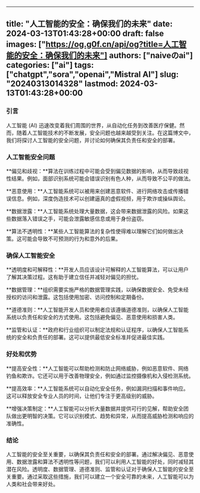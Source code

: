 
---
title: "人工智能的安全：确保我们的未来"
date: 2024-03-13T01:43:28+00:00
draft: false
images: ["https://og.g0f.cn/api/og?title=人工智能的安全：确保我们的未来"]
authors: ["naiveのai"]
categories: ["ai"]
tags: ["chatgpt","sora","openai","Mistral AI"]
slug: "20240313014328"
lastmod: 2024-03-13T01:43:28+00:00
---
### 引言

人工智能 (AI) 迅速改变着我们周围的世界，从自动化任务到改善医疗保健。然而，随着人工智能技术的不断发展，安全问题也越来越受到关注。在这篇博文中，我们将探讨人工智能的安全问题，并讨论如何确保其负责任和安全的部署。

### 人工智能安全问题

**偏见和歧视：**算法在训练过程中可能会受到偏见数据的影响，从而导致歧视性结果。例如，面部识别系统可能会错误识别有色人种，从而导致不公平的做法。

**恶意使用：**人工智能系统可以被用来创建恶意软件、进行网络攻击或传播错误信息。例如，深度伪造技术可以创建逼真的虚假视频，用于欺诈或操纵舆论。

**数据泄露：**人工智能系统处理大量数据，这会带来数据泄露的风险。如果这些数据落入错误之手，可能会泄露敏感信息或用于身份盗窃。

**算法不透明性：**某些人工智能算法的复杂性使得难以理解它们如何做出决策。这可能会导致不可预测的行为和意外的后果。

### 确保人工智能安全

**透明度和可解释性：**开发人员应该设计可解释的人工智能算法，可以让用户了解其决策过程。这有助于建立信任并减轻对偏见的担忧。

**数据管理：**组织需要实施严格的数据管理实践，以确保数据安全、免受未经授权的访问和泄露。这包括使用加密、访问控制和定期备份。

**道德准则：**人工智能开发人员和使用者应该遵循道德准则，以确保人工智能系统以负责任和安全的方式使用。这包括避免偏见、恶意使用和损害人类。

**监管和认证：**政府和行业组织可以制定法规和认证程序，以确保人工智能系统的安全和负责任的部署。这可以提供最低安全标准并促进最佳实践。

### 好处和优势

**提高安全性：**人工智能可以帮助检测和防止网络威胁，例如恶意软件、网络钓鱼和欺诈。它还可以用于改善物理安全，例如通过监控摄像机和入侵检测系统。

**提高效率：**人工智能系统可以自动化安全任务，例如漏洞扫描和事件响应。这可以释放安全专业人员的时间，让他们专注于更高级别的威胁。

**增强决策制定：**人工智能可以分析大量数据并提供可行的见解，帮助安全团队做出更明智的决策。它可以识别模式、趋势和异常，从而提高威胁检测和响应的准确性。

### 结论

人工智能的安全至关重要，以确保其负责任和安全的部署。通过解决偏见、恶意使用、数据泄露和算法不透明性等问题，我们可以利用人工智能的好处，同时减轻其潜在风险。透明度、数据管理、道德准则、监管和认证对于确保人工智能的安全至关重要。通过采取这些措施，我们可以建立一个安全可靠的未来，人工智能可以为人类和社会带来好处。